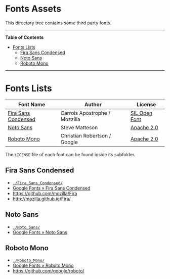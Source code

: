 # Fonts Assets

This directory tree contains some third party fonts.


-----

**Table of Contents**

<!-- MarkdownTOC autolink="true" bracket="round" autoanchor="false" lowercase="only_ascii" uri_encoding="true" levels="1,2,3" -->

- [Fonts Lists](#fonts-lists)
    - [Fira Sans Condensed](#fira-sans-condensed)
    - [Noto Sans](#noto-sans)
    - [Roboto Mono](#roboto-mono)

<!-- /MarkdownTOC -->

-----


# Fonts Lists

|       Font Name       |             Author            |     License     |
|-----------------------|-------------------------------|-----------------|
| [Fira Sans Condensed] | Carrois Apostrophe / Mozzilla | [SIL Open Font] |
| [Noto Sans]           | Steve Matteson                | [Apache 2.0]    |
| [Roboto Mono]         | Christian Robertson / Google  | [Apache 2.0]    |

The `LICENSE` file of each font can be found inside its subfolder.

## Fira Sans Condensed

- [`./Fira_Sans_Condensed/`](./Fira_Sans_Condensed)
- [Google Fonts » Fira Sans Condensed](https://fonts.google.com/specimen/Fira+Sans+Condensed)
- https://github.com/mozilla/Fira
- http://mozilla.github.io/Fira/

## Noto Sans

- [`./Noto_Sans/`](./Noto_Sans)
- [Google Fonts » Noto Sans](https://fonts.google.com/specimen/Noto+Sans)


## Roboto Mono

- [`./Roboto_Mono/`](./Roboto_Mono)
- [Google Fonts » Roboto Mono](https://fonts.google.com/specimen/Roboto+Mono)
- https://github.com/google/roboto/



<!-----------------------------------------------------------------------------
                               REFERENCE LINKS
------------------------------------------------------------------------------>

<!-- In-Doc Links -->

[Fira Sans Condensed]: #fira-sans-condensed
[Noto Sans]: #open-sans
[Roboto Mono]: #roboto-mono

<!-- Licenses -->

[SIL Open Font]: https://scripts.sil.org/cms/scripts/page.php?site_id=nrsi&id=OFL_web "Read the online text of the SIL Open Font License"
[Apache 2.0]: http://www.apache.org/licenses/LICENSE-2.0 "Read the online text of the Apache License v2.0"


<!-- EOF -->
